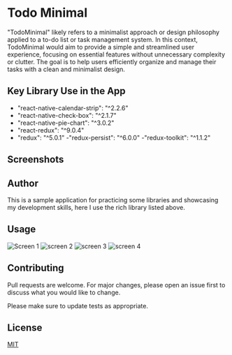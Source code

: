# Todo Minimal

"TodoMinimal" likely refers to a minimalist approach or design philosophy applied to a to-do list or task management system. In this context, TodoMinimal would aim to provide a simple and streamlined user experience, focusing on essential features without unnecessary complexity or clutter. The goal is to help users efficiently organize and manage their tasks with a clean and minimalist design.


## Key Library Use in the App

- "react-native-calendar-strip": "^2.2.6"
- "react-native-check-box": "^2.1.7"
- "react-native-pie-chart": "^3.0.2"
- "react-redux": "^9.0.4"
- "redux": "^5.0.1"
-"redux-persist": "^6.0.0"
-"redux-toolkit": "^1.1.2"

## Screenshots


## Author

This is a sample application for practicing some libraries and showcasing my development skills, here I use the rich library listed above.


## Usage

![Screen 1]() 
![screen 2]() 
![screen 3]() 
![screen 4]()

## Contributing

Pull requests are welcome. For major changes, please open an issue first
to discuss what you would like to change.

Please make sure to update tests as appropriate.

## License

[MIT](https://choosealicense.com/licenses/mit/)
